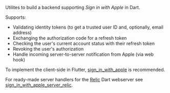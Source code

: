 Utilites to build a backend supporting _Sign in with Apple_ in Dart.

Supports:
- Validating identity tokens (to get a trusted user ID and, optionally, email address)
- Exchanging the authorization code for a refresh token
- Checking the user's current account status with their refresh token
- Revoking the user's authorization
- Handle incoming server-to-server notification from Apple (via web hook)

To implement the client-side in Flutter, [sign_in_with_apple](https://pub.dev/packages/sign_in_with_apple) is recommended.

For ready-made server handlers for the [Relic](https://pub.dev/packages/relic) Dart webserver see [sign_in_with_apple_server_relic](https://pub.dev/packages/sign_in_with_apple_server_relic).
